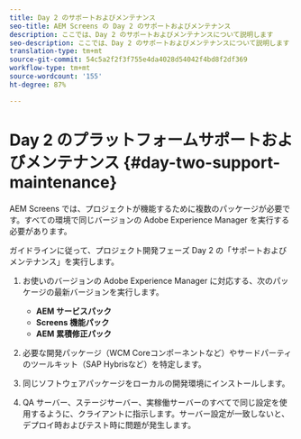 ```yaml
---
title: Day 2 のサポートおよびメンテナンス
seo-title: AEM Screens の Day 2 のサポートおよびメンテナンス
description: ここでは、Day 2 のサポートおよびメンテナンスについて説明します
seo-description: ここでは、Day 2 のサポートおよびメンテナンスについて説明します
translation-type: tm+mt
source-git-commit: 54c5a2f2f3f755e4da4028d54042f4bd8f2df369
workflow-type: tm+mt
source-wordcount: '155'
ht-degree: 87%

---
```



# Day 2 のプラットフォームサポートおよびメンテナンス {#day-two-support-maintenance}

AEM Screens では、プロジェクトが機能するために複数のパッケージが必要です。すべての環境で同じバージョンの Adobe Experience Manager を実行する必要があります。

ガイドラインに従って、プロジェクト開発フェーズ Day 2 の「サポートおよびメンテナンス」を実行します。

1. お使いのバージョンの Adobe Experience Manager に対応する、次のパッケージの最新バージョンを実行します。

   * **AEM サービスパック**
   * **Screens 機能パック**
   * **AEM 累積修正パック**

1. 必要な開発パッケージ（WCM Coreコンポーネントなど）やサードパーティのツールキット（SAP Hybrisなど）を特定します。

1. 同じソフトウェアパッケージをローカルの開発環境にインストールします。

1. QA サーバー、ステージサーバー、実稼働サーバーのすべてで同じ設定を使用するように、クライアントに指示します。サーバー設定が一致しないと、デプロイ時およびテスト時に問題が発生します。
